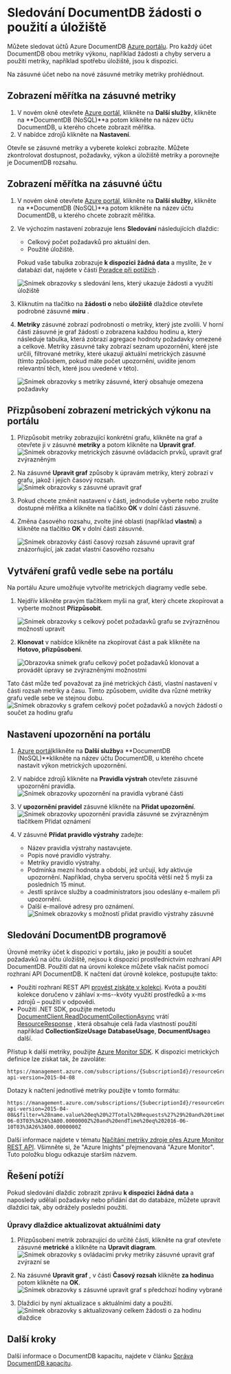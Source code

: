 <properties
    pageTitle="Sledování DocumentDB žádosti o schůzku a úložiště | Microsoft Azure"
    description="Zjistěte, jak sledovat účtu DocumentDB měřítka, například požadavky a chyby serveru a použití metriky, například spotřebu úložiště."
    services="documentdb"
    documentationCenter=""
    authors="mimig1"
    manager="jhubbard"
    editor="cgronlun"/>

<tags
    ms.service="documentdb"
    ms.workload="data-services"
    ms.tgt_pltfrm="na"
    ms.devlang="na"
    ms.topic="article"
    ms.date="10/17/2016"
    ms.author="mimig"/>

# <a name="monitor-documentdb-requests-usage-and-storage"></a>Sledování DocumentDB žádosti o použití a úložiště

Můžete sledovat účtů Azure DocumentDB [Azure portálu](https://portal.azure.com/). Pro každý účet DocumentDB obou metriky výkonu, například žádosti a chyby serveru a použití metriky, například spotřebu úložiště, jsou k dispozici.

Na zásuvné účet nebo na nové zásuvné metriky metriky prohlédnout.

## <a name="view-performance-metrics-on-the-metrics-blade"></a>Zobrazení měřítka na zásuvné metriky

1. V novém okně otevřete [Azure portál](https://portal.azure.com/), klikněte na **Další služby**, klikněte na **DocumentDB (NoSQL)**a potom klikněte na název účtu DocumentDB, u kterého chcete zobrazit měřítka.
2. V nabídce zdrojů klikněte na **Nastavení**.

Otevře se zásuvné metriky a vyberete kolekci zobrazíte. Můžete zkontrolovat dostupnost, požadavky, výkon a úložiště metriky a porovnejte je DocumentDB rozsahu.

## <a name="view-performance-metrics-on-the-account-blade"></a>Zobrazení měřítka na zásuvné účtu
1.  V novém okně otevřete [Azure portál](https://portal.azure.com/), klikněte na **Další služby**, klikněte na **DocumentDB (NoSQL)**a potom klikněte na název účtu DocumentDB, u kterého chcete zobrazit měřítka.

2.  Ve výchozím nastavení zobrazuje lens **Sledování** následujících dlaždic:
    *   Celkový počet požadavků pro aktuální den.
    *   Použité úložiště.

    Pokud vaše tabulka zobrazuje **k dispozici žádná data** a myslíte, že v databázi dat, najdete v části [Poradce při potížích](#troubleshooting) .

    ![Snímek obrazovky s sledování lens, který ukazuje žádosti a využití úložiště](./media/documentdb-monitor-accounts/documentdb-total-requests-and-usage.png)


3.  Kliknutím na tlačítko na **žádosti o** nebo **úložiště** dlaždice otevřete podrobné zásuvné **míru** .
4.  **Metriky** zásuvné zobrazí podrobnosti o metriky, který jste zvolili.  V horní části zásuvné je graf žádostí o zobrazena každou hodinu a, který následuje tabulka, která zobrazí agregace hodnoty požadavky omezené a celkové.  Metriky zásuvné taky zobrazí seznam upozornění, které jste určili, filtrované metriky, které ukazují aktuální metrických zásuvné (tímto způsobem, pokud máte počet upozornění, uvidíte jenom relevantní těch, které jsou uvedené v této).   

    ![Snímek obrazovky s metriky zásuvné, který obsahuje omezena požadavky](./media/documentdb-monitor-accounts/documentdb-metric-blade.png)


## <a name="customize-performance-metric-views-in-the-portal"></a>Přizpůsobení zobrazení metrických výkonu na portálu

1.  Přizpůsobit metriky zobrazující konkrétní grafu, klikněte na graf a otevřete ji v zásuvné **metriky** a potom klikněte na **Upravit graf**.  
    ![Snímek obrazovky metrických zásuvné ovládacích prvků, upravit graf zvýrazněným](./media/documentdb-monitor-accounts/madocdb3.png)

2.  Na zásuvné **Upravit graf** způsoby k úpravám metriky, který zobrazí v grafu, jakož i jejich časový rozsah.  
    ![Snímek obrazovky s zásuvné upravit graf](./media/documentdb-monitor-accounts/madocdb4.png)

3.  Pokud chcete změnit nastavení v části, jednoduše vyberte nebo zrušte dostupné měřítka a klikněte na tlačítko **OK** v dolní části zásuvné.  
4.  Změna časového rozsahu, zvolte jiné oblasti (například **vlastní**) a klikněte na tlačítko **OK** v dolní části zásuvné.  

    ![Snímek obrazovky části časový rozsah zásuvné upravit graf znázorňující, jak zadat vlastní časového rozsahu](./media/documentdb-monitor-accounts/madocdb5.png)


## <a name="create-side-by-side-charts-in-the-portal"></a>Vytváření grafů vedle sebe na portálu
Na portálu Azure umožňuje vytvoříte metrických diagramy vedle sebe.  

1.  Nejdřív klikněte pravým tlačítkem myši na graf, který chcete zkopírovat a vyberte možnost **Přizpůsobit**.

    ![Snímek obrazovky s celkový počet požadavků grafu se zvýrazněnou možností upravit](./media/documentdb-monitor-accounts/madocdb6.png)

2.  **Klonovat** v nabídce klikněte na zkopírovat část a pak klikněte na **Hotovo, přizpůsobení**.

    ![Obrazovka snímek grafu celkový počet požadavků klonovat a provádět úpravy se zvýrazněnými možnostmi](./media/documentdb-monitor-accounts/madocdb7.png)  


Tato část může teď považovat za jiné metrických části, vlastní nastavení v části rozsah metriky a času.  Tímto způsobem, uvidíte dva různé metriky grafu vedle sebe ve stejnou dobu.  
    ![Snímek obrazovky s grafem celkový počet požadavků a nových žádostí o součet za hodinu grafu](./media/documentdb-monitor-accounts/madocdb8.png)  

## <a name="set-up-alerts-in-the-portal"></a>Nastavení upozornění na portálu
1.  [Azure portál](https://portal.azure.com/)klikněte na **Další služby**a **DocumentDB (NoSQL)**klikněte na název účtu DocumentDB, u kterého chcete nastavit výkon metrických upozornění.

2.  V nabídce zdrojů klikněte na **Pravidla výstrah** otevřete zásuvné upozornění pravidla.  
    ![Snímek obrazovky upozornění na pravidla vybrané části](./media/documentdb-monitor-accounts/madocdb10.5.png)

3.  V **upozornění pravidel** zásuvné klikněte na **Přidat upozornění**.  
    ![Snímek obrazovky upozornění pravidla zásuvné se zvýrazněným tlačítkem Přidat oznámení](./media/documentdb-monitor-accounts/madocdb11.png)

4.  V zásuvné **Přidat pravidlo výstrahy** zadejte:
    *   Název pravidla výstrahy nastavujete.
    *   Popis nové pravidlo výstrahy.
    *   Metriky pravidlo výstrahy.
    *   Podmínka mezní hodnota a období, jež určují, kdy aktivuje upozornění. Například, chyba serveru spočítá větší než 5 myši za posledních 15 minut.
    *   Jestli správce služby a coadministrators jsou odeslány e-mailem při upozornění.
    *   Další e-mailové adresy pro oznámení.  
    ![Snímek obrazovky s možností přidat pravidlo výstrahy zásuvné](./media/documentdb-monitor-accounts/madocdb12.png)

## <a name="monitor-documentdb-programatically"></a>Sledování DocumentDB programově
Úrovně metriky účet k dispozici v portálu, jako je použití a součet požadavků na účtu úložiště, nejsou k dispozici prostřednictvím rozhraní API DocumentDB. Použití dat na úrovni kolekce můžete však načíst pomocí rozhraní API DocumentDB. K načtení dat úrovně kolekce, postupujte takto:

- Použití rozhraní REST API [provést získáte v kolekci](https://msdn.microsoft.com/library/mt489073.aspx). Kvóta a použití kolekce doručeno v záhlaví x-ms--kvóty využití prostředků a x-ms zdrojů – použití v odpovědi.
- Použití .NET SDK, použijte metodu [DocumentClient.ReadDocumentCollectionAsync](https://msdn.microsoft.com/library/microsoft.azure.documents.client.documentclient.readdocumentcollectionasync.aspx) vrátí [ResourceResponse](https://msdn.microsoft.com/library/dn799209.aspx) , která obsahuje celá řada vlastností použití například **CollectionSizeUsage** **DatabaseUsage**, **DocumentUsage**a další.

Přístup k další metriky, použijte [Azure Monitor SDK](https://www.nuget.org/packages/Microsoft.Azure.Insights). K dispozici metrických definice lze získat tak, že zavoláte:

    https://management.azure.com/subscriptions/{SubscriptionId}/resourceGroups/{ResourceGroup}/providers/Microsoft.DocumentDb/databaseAccounts/{DocumentDBAccountName}/metricDefinitions?api-version=2015-04-08

Dotazy k načtení jednotlivé metriky použijte v tomto formátu:

    https://management.azure.com/subscriptions/{SubecriptionId}/resourceGroups/{ResourceGroup}/providers/Microsoft.DocumentDb/databaseAccounts/{DocumentDBAccountName}/metrics?api-version=2015-04-08&$filter=%28name.value%20eq%20%27Total%20Requests%27%29%20and%20timeGrain%20eq%20duration%27PT5M%27%20and%20startTime%20eq%202016-06-03T03%3A26%3A00.0000000Z%20and%20endTime%20eq%202016-06-10T03%3A26%3A00.0000000Z

Další informace najdete v tématu [Načítání metriky zdroje přes Azure Monitor REST API](https://blogs.msdn.microsoft.com/cloud_solution_architect/2016/02/23/retrieving-resource-metrics-via-the-azure-insights-api/). Všimněte si, že "Azure Inights" přejmenovaná "Azure Monitor".  Tuto položku blogu odkazuje starším názvem.

## <a name="troubleshooting"></a>Řešení potíží
Pokud sledování dlaždic zobrazit zprávu **k dispozici žádná data** a naposledy udělali požadavky nebo přidání dat do databáze, můžete upravit dlaždici tak, aby odrážely poslední použití.

### <a name="edit-a-tile-to-refresh-current-data"></a>Úpravy dlaždice aktualizovat aktuálními daty
1.  Přizpůsobení metrik zobrazující do určité části, klikněte na graf otevřete zásuvné **metrické** a klikněte na **Upravit diagram**.  
    ![Snímek obrazovky s ovládacími prvky metriky zásuvné upravit graf zvýrazní se](./media/documentdb-monitor-accounts/madocdb3.png)

2.  Na zásuvné **Upravit graf** , v části **Časový rozsah** klikněte **za hodinu**a potom klikněte na **OK**.  
    ![Snímek obrazovky s zásuvné upravit graf s předchozí hodiny vybrané](./media/documentdb-monitor-accounts/documentdb-no-available-data-past-hour.png)


3.  Dlaždici by nyní aktualizace s aktuálními daty a použití.  
    ![Snímek obrazovky s aktualizovaný celkem žádosti o za hodinu dlaždice](./media/documentdb-monitor-accounts/documentdb-no-available-data-fixed.png)

## <a name="next-steps"></a>Další kroky
Další informace o DocumentDB kapacitu, najdete v článku [Správa DocumentDB kapacitu](documentdb-manage.md).
